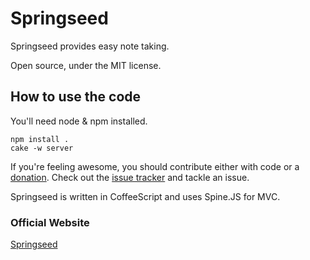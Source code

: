 # Springseed

Springseed provides easy note taking.

Open source, under the MIT license.

## How to use the code

You'll need node & npm installed.

    npm install .
    cake -w server

If you're feeling awesome, you should contribute either with code or a [donation](http://getspringseed.com/donate). Check out the [issue tracker](https://github.com/consindo/notes/issues) and tackle an issue.

Springseed is written in CoffeeScript and uses Spine.JS for MVC.

### Official Website

[Springseed](http://getspringseed.com)
